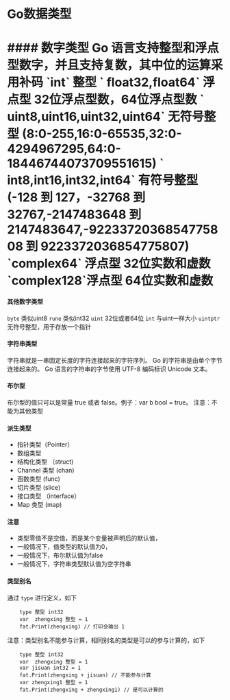 
<h1> Go数据类型 <h1/>
#### 数字类型
Go 语言支持整型和浮点型数字，并且支持复数，其中位的运算采用补码
 `int` 整型
` float32,float64` 浮点型 32位浮点型数，64位浮点型数
` uint8,uint16,uint32,uint64` 无符号整型 (8:0-255,16:0-65535,32:0-4294967295,64:0-18446744073709551615)
` int8,int16,int32,int64` 有符号整型  (-128 到 127，-32768 到 32767,-2147483648 到 2147483647,-9223372036854775808 到 9223372036854775807)
`complex64` 浮点型 32位实数和虚数
`complex128`浮点型 64位实数和虚数

#### 其他数字类型
`byte` 类似uint8
`rune` 类似int32
`uint` 32位或者64位
`int` 与uint一样大小
`uintptr` 无符号整型，用于存放一个指针

#### 字符串类型 
字符串就是一串固定长度的字符连接起来的字符序列。
Go 的字符串是由单个字节连接起来的。
Go 语言的字符串的字节使用 UTF-8 编码标识 Unicode 文本。

#### 布尔型

布尔型的值只可以是常量 true 或者 false。例子：var b bool = true。 注意：不能为其他类型


#### 派生类型

- 指针类型（Pointer）
- 数组类型
- 结构化类型 （struct)
- Channel 类型 (chan)
- 函数类型 (func)
- 切片类型 (slice)
- 接口类型 （interface）
- Map 类型 (map)


#### 注意
- 类型零值不是空值，而是某个变量被声明后的默认值，
- 一般情况下，值类型的默认值为0，
- 一般情况下，布尔默认值为false
- 一般情况下，字符串类型默认值为空字符串


#### 类型别名
通过 `type` 进行定义，如下
```
    type 整型 int32
    var  zhengxing 整型 = 1 
    fat.Print(zhengxing) // 打印会输出 1
```
注意：类型别名不能参与计算，相同别名的类型是可以的参与计算的，如下
```
    type 整型 int32
    var  zhengxing 整型 = 1 
    var jisuan int32 = 1
    fat.Print(zhengxing + jisuan) // 不能参与计算
    var zhengxing1 整型 = 1
    fat.Print(zhengxing + zhengxing1) // 是可以计算的
```


